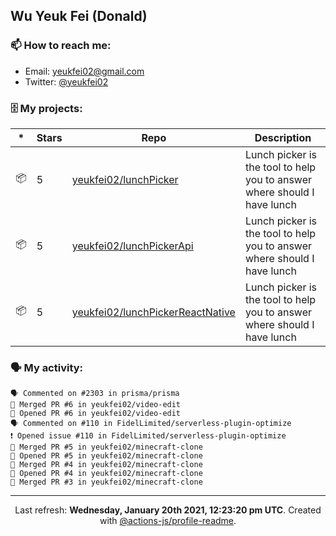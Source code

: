 ## Wu Yeuk Fei (Donald)

### 📫 How to reach me:

- Email: [yeukfei02@gmail.com](yeukfei02@gmail.com)
- Twitter: [@yeukfei02](https://twitter.com/yeukfei02)

### 🗄 My projects:

|*|Stars|Repo|Description|
|---|---|---|---|
| 📦 | 5 | [yeukfei02/lunchPicker](https://github.com/yeukfei02/lunchPicker) | Lunch picker is the tool to help you to answer where should I have lunch |
| 📦 | 5 | [yeukfei02/lunchPickerApi](https://github.com/yeukfei02/lunchPickerApi) | Lunch picker is the tool to help you to answer where should I have lunch |
| 📦 | 5 | [yeukfei02/lunchPickerReactNative](https://github.com/yeukfei02/lunchPickerReactNative) | Lunch picker is the tool to help you to answer where should I have lunch |

### 🗣 My activity:

```
🗣 Commented on #2303 in prisma/prisma
🎉 Merged PR #6 in yeukfei02/video-edit
💪 Opened PR #6 in yeukfei02/video-edit
🗣 Commented on #110 in FidelLimited/serverless-plugin-optimize
❗️ Opened issue #110 in FidelLimited/serverless-plugin-optimize
🎉 Merged PR #5 in yeukfei02/minecraft-clone
💪 Opened PR #5 in yeukfei02/minecraft-clone
🎉 Merged PR #4 in yeukfei02/minecraft-clone
💪 Opened PR #4 in yeukfei02/minecraft-clone
🎉 Merged PR #3 in yeukfei02/minecraft-clone
```

<!-- <img src="https://github-readme-stats.vercel.app/api?username=yeukfei02&show_icons=true&count_private=true&theme=radical" />

<img src="https://github-readme-stats.vercel.app/api/top-langs/?username=yeukfei02&theme=radical" /> -->

---

<p align="center">Last refresh: <b>Wednesday, January 20th 2021, 12:23:20 pm UTC</b>. Created with <a href=https://github.com/marketplace/actions/profile-readme>@actions-js/profile-readme</a>.</p>
